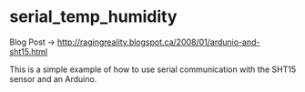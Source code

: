 serial_temp_humidity
====================

Blog Post ->  http://ragingreality.blogspot.ca/2008/01/ardunio-and-sht15.html


This is a simple example of how to use serial communication with the SHT15 sensor and an Arduino.
